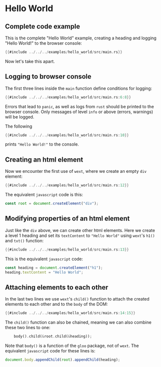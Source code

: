 # Hello World

## Complete code example
This is the complete "Hello World" example, creating a heading and logging "Hello World!" to the browser console:
```rust
{{#include ../../../examples/hello_world/src/main.rs}}
```
Now let's take this apart.

## Logging to browser console
The first three lines inside the `main` function define conditions for logging:
```rust
{{#include ../../../examples/hello_world/src/main.rs:6:8}}
```
Errors that lead to `panic`, as well as logs from `rust` should be printed to the browser console. Only messages of level `info` or above (errors, warnings) will be logged.

The following
```rust
{{#include ../../../examples/hello_world/src/main.rs:10}}
```
prints `"Hello World!"` to the console.

## Creating an html element
Now we encounter the first use of `wext`, where we create an empty `div` element:
```rust
{{#include ../../../examples/hello_world/src/main.rs:12}}
```
The equivalent `javascript` code is this:
```javascript
const root = document.createElement("div");
```
## Modifying properties of an html element
Just like the `div` above, we can create other html elements. Here we create a level 1 heading and set its `textContent` to `"Hello World"` using `wext`'s `h1()` and `txt()` function:
```rust
{{#include ../../../examples/hello_world/src/main.rs:13}}
```
This is the equivalent `javascript` code:
```javascript
const heading = document.createElement("h1");
heading.textContent = "Hello World";
```
## Attaching elements to each other
In the last two lines we use `wext`'s `child()` function to attach the created elements to each other and to the `body` of the DOM:
```rust
{{#include ../../../examples/hello_world/src/main.rs:14:15}}
```
The `child()` function can also be chained, meaning we can also combine these two lines to one:
```rust
    body().child(&root.child(&heading));
```
Note that `body()` is a function of the `gloo` package, not of `wext`. 
The equivalent `javascript` code for these lines is:
```javascript
document.body.appendChild(root).appendChild(heading);
```